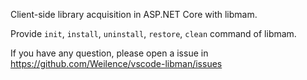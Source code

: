 Client-side library acquisition in ASP.NET Core with libmam.

Provide `init`, `install`, `uninstall`, `restore`, `clean` command of libmam.

If you have any question, please open a issue in https://github.com/Weilence/vscode-libman/issues